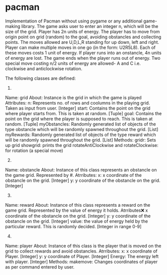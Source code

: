 # pacman
Implementation of Pacman without using pygame or any additional game-making library. The game asks user to enter an integer n, which will be the size of the grid. Player has 2n units of energy. The player has to move from origin point on grid (random) to the goal, avoiding obstancles and collecting points. The moves allowed are U,D,L,R standing for up down, left and right. Player can make multiple moves in one go (in the form: U2R5L8). Each of these moves costs 1 unit of energy. If player runs into an onstancle, 4n units of energy are lost. The game ends when the player runs out of energy. Two special move costing n/2 units of energy are allowed- A and C i.e. clockwise and anticlockwise rotation.

The following classes are defined:

1.
Name: grid 
About: Instance is the grid in which the game is played
Attributes: n: Represents no. of rows and coolumns in the playing grid. Taken as input from user. [Integer]
            start: Contains the point on the grid where player starts from. This is taken at random. [Tuple]
            goal: Contains the point on the grid where the player is supposed to reach. This is taken at random. [Tuple]
            myObstancles: Randomly generated list of objects of the type obstancle which will be randomly spawned throughout the grid.                               [List]
            myRewards: Randomly generated list of objects of the type reward which will be randomly spawned throughout the grid. [List]
Methods: gridr: Sets up grid
         showgrid: prints the grid
         rotateAntiClockwise and rotateClockwise: for rotation (a special move)
         
2.
Name: obstancle
About: Instance of this class represents an obstancle on the game grid. Represented by #.
Atrributes: x: x coordinate of the obstancle on the grid. [Integer]
            y: y coordinate of the obstancle on the grid. [Integer]

3.
Name: reward
About: Instance of this class represents a reward on the game grid. Represented by the value of energy it holds.
Atrributes:x: x coordinate of the obstancle on the grid. [Integer]
              y: y coordinate of the obstancle on the grid. [Integer]
              value: the value of energy held by the particular reward. This is randomly decided. [Integer in range 0-9]

4.
Name: player
About: Instance of this class is the player that is moved on the grid to collect rewards and avoid obstancles.
Atrributes: x: x coordinate of Player. [Integer]
            y: y  coordinate of Player. [Integer]
            Energy: The energy left with player. [Integer]
Methods: makemove: Changes coordinates of player as per command entered by user.
         
